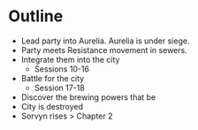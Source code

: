 # Outline
- Lead party into Aurelia. Aurelia is under siege.
- Party meets Resistance movement in sewers.
- Integrate them into the city
	- Sessions 10-16
- Battle for the city
	- Session 17-18
- Discover the brewing powers that be
- City is destroyed
- Sorvyn rises > Chapter 2

